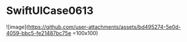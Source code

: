 # SwiftUICase0613

![image](https://github.com/user-attachments/assets/bd495274-5e0d-4059-bbc5-fe21487bc75e  =100x100)
